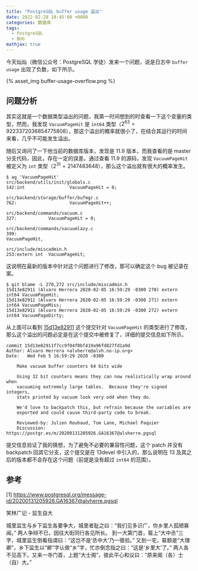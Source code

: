 ```yaml
---
title: "PostgreSQL buffer usage 溢出"
date: 2022-02-28 18:45:00 +0800
categories: 数据库
tags:
  - PostgreSQL
  - BUG
mathjax: true
---
```


今天灿灿（微信公众号：PostgreSQL 学徒）发来一个问题，说是日志中 `buffer usage` 出现了负数，如下所示。

{% asset_img buffer-usage-overflow.png %}

<!--more-->

## 问题分析

其实这就是一个数据类型溢出的问题，我第一时间想到的时查看一下这个变量的类型，然而，我发现 `VacuumPageHit` 是 `int64` 类型（$2^{63} = 9223372036854775808$），那这个溢出的概率就很小了，在结合其运行的时间来看，几乎不可能发生溢出。

随后又询问了一下他当前的数据库版本，发现是 11.9 版本，而我查看的是 master 分支代码，因此，存在一定的误差。通过查看 11.9 的源码，发现 `VacuumPageHit` 被定义为 `int` 类型（$2^{31} = 2147483648$），那么这个溢出就有很大的概率发生。

```shell
$ ag 'VacuumPageHit'
src/backend/utils/init/globals.c
142:int                 VacuumPageHit = 0;

src/backend/storage/buffer/bufmgr.c
762:                    VacuumPageHit++;

src/backend/commands/vacuum.c
327:            VacuumPageHit = 0;

src/backend/commands/vacuumlazy.c
399:                                                     VacuumPageHit,

src/include/miscadmin.h
253:extern int  VacuumPageHit;
```

这说明在最新的版本中针对这个问题进行了修改，那可以确定这个 bug 被记录在案。

```shell
$ git blame -L 270,272 src/include/miscadmin.h
15d13e82911 (Alvaro Herrera 2020-02-05 16:59:29 -0300 270) extern int64 VacuumPageHit;
15d13e82911 (Alvaro Herrera 2020-02-05 16:59:29 -0300 271) extern int64 VacuumPageMiss;
15d13e82911 (Alvaro Herrera 2020-02-05 16:59:29 -0300 272) extern int64 VacuumPageDirty;
```

从上面可以看到 [15d13e82911](https://git.postgresql.org/gitweb/?p=postgresql.git;a=commit;h=15d13e82911f7cc9f04f0bf419a96fd827fd1a9d) 这个提交针对 `VacuumPageHit` 的类型进行了修改，那么这个溢出的问题必定是在这个提交中被修复了，详细的提交信息如下所示。

	commit 15d13e82911f7cc9f04f0bf419a96fd827fd1a9d
	Author: Alvaro Herrera <alvherre@alvh.no-ip.org>
	Date:   Wed Feb 5 16:59:29 2020 -0300

    	Make vacuum buffer counters 64 bits wide

    	Using 32 bit counters means they can now realistically wrap around when
    	vacuuming extremely large tables.  Because they're signed integers,
    	stats printed by vacuum look very odd when they do.

    	We'd love to backpatch this, but refrain because the variables are
    	exported and could cause third-party code to break.

    	Reviewed-by: Julien Rouhaud, Tom Lane, Michael Paquier
    	Discussion: https://postgr.es/m/20200131205926.GA16367@alvherre.pgsql

提交信息验证了我的猜想，为了避免不必要的兼容性问题，这个 patch 并没有 backpatch 回其它分支，这个提交是在 13devel 中引入的，那么说明在 13 及其之后的版本都不会存在这个问题（前提是没有超过 `int64` 的范围）。

## 参考

[1] https://www.postgresql.org/message-id/20200131205926.GA16367@alvherre.pgsql

<div class="just-for-fun">
笑林广记 - 监生自大

城里监生与乡下监生各要争大，城里者耻之曰：“我们见多识广，你乡里人孤陋寡闻。”
两人争辩不已，因往大街同行各见所长。
到一大第门首，匾上“大中丞”三字，城里监生倒看指谓曰：“这岂不是‘丞中大’乃一徵验。”
又到一宅，匾额是“大理卿”，乡下监生以“卿”字认做“乡”字，忙亦倒念指之曰：“这是‘乡里大’了。”
两人各不见高下。又来一寺门首，上题“大士阁”，彼此平心和议曰：“原来阁（各）士（自）大。”
</div>
